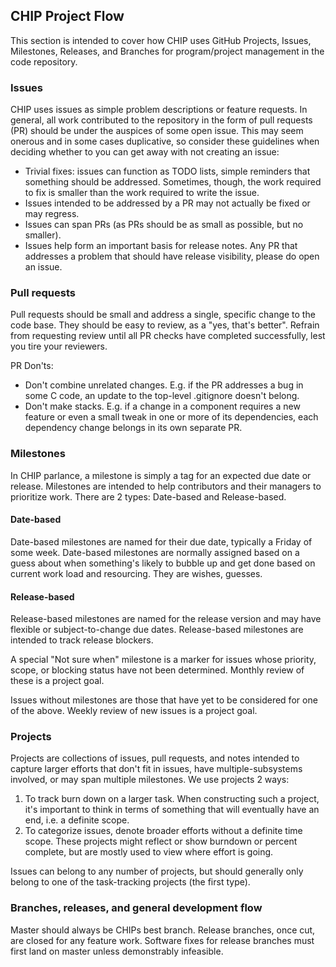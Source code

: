 ## CHIP Project Flow

This section is intended to cover how CHIP uses GitHub Projects, Issues,
Milestones, Releases, and Branches for program/project management in the code
repository.

### Issues

CHIP uses issues as simple problem descriptions or feature requests. In general,
all work contributed to the repository in the form of pull requests (PR) should
be under the auspices of some open issue. This may seem onerous and in some
cases duplicative, so consider these guidelines when deciding whether to you can
get away with not creating an issue:

-   Trivial fixes: issues can function as TODO lists, simple reminders that
    something should be addressed. Sometimes, though, the work required to fix
    is smaller than the work required to write the issue.
-   Issues intended to be addressed by a PR may not actually be fixed or may
    regress.
-   Issues can span PRs (as PRs should be as small as possible, but no smaller).
-   Issues help form an important basis for release notes. Any PR that addresses
    a problem that should have release visibility, please do open an issue.

### Pull requests

Pull requests should be small and address a single, specific change to the code
base. They should be easy to review, as a "yes, that's better". Refrain from
requesting review until all PR checks have completed successfully, lest you tire
your reviewers.

PR Don'ts:

-   Don't combine unrelated changes. E.g. if the PR addresses a bug in some C
    code, an update to the top-level .gitignore doesn't belong.
-   Don't make stacks. E.g. if a change in a component requires a new feature or
    even a small tweak in one or more of its dependencies, each dependency
    change belongs in its own separate PR.

### Milestones

In CHIP parlance, a milestone is simply a tag for an expected due date or release.  Milestones are intended to help contributors and their managers to prioritize work.  There are 2 types: Date-based and Release-based.

#### Date-based
Date-based milestones are named for their due date, typically a Friday of some week.  Date-based milestones are normally assigned based on a guess about when something's likely to bubble up and get done based on current work load and resourcing.  They are wishes, guesses.

#### Release-based
Release-based milestones are named for the release version and may have flexible or subject-to-change due dates.  Release-based milestones are intended to track release blockers.

A special "Not sure when" milestone is a marker for issues whose priority, scope, or blocking status have not been determined.  Monthly review of these is a project goal.

Issues without milestones are those that have yet to be considered for one of the above.  Weekly review of new issues is a project goal.

### Projects

Projects are collections of issues, pull requests, and notes intended to capture
larger efforts that don't fit in issues, have multiple-subsystems involved, or
may span multiple milestones. We use projects 2 ways:

1. To track burn down on a larger task. When constructing such a project, it's
   important to think in terms of something that will eventually have an end,
   i.e. a definite scope.
2. To categorize issues, denote broader efforts without a definite time scope.
   These projects might reflect or show burndown or percent complete, but are
   mostly used to view where effort is going.

Issues can belong to any number of projects, but should generally only belong to
one of the task-tracking projects (the first type).

### Branches, releases, and general development flow

Master should always be CHIPs best branch. Release branches, once cut, are
closed for any feature work. Software fixes for release branches must first land
on master unless demonstrably infeasible.
